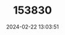---
title: "153830"
category: "Cambarus manningi"
draft: false
date: 2024-02-22 13:03:51
languages:
  English: ["Greensaddle Crayfish"]
---
